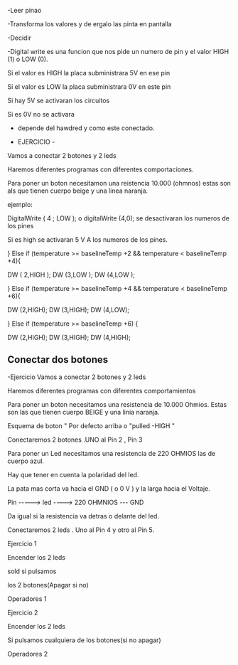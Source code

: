 -Leer pinao

-Transforma los valores y de ergalo las pinta en pantalla

-Decidir

-Digital write es una funcion que nos pide un numero de pin y el valor HIGH (1) o LOW (0).

Si el valor es HIGH la placa subministrara 5V en ese pin

Si el valor es LOW la placa subministrara 0V en este pin

Si hay 5V se activaran los circuitos

Si es 0V no se activara

* depende del hawdred y como este conectado.



- EJERCICIO - 

Vamos a conectar 2 botones y 2 leds

Haremos diferentes programas con diferentes comportaciones.

Para poner un boton necesitamon una reistencia 10.000 (ohmnos) estas son als que tienen cuerpo beige y una linea naranja.

ejemplo:
   
 DigitalWrite ( 4 ; LOW ); o digitalWrite (4,0); se desactivaran los numeros de los pines 
  
 Si es high se activaran 5 V A los numeros de los pines.
  
  
  
} Else if (temperature >= baselineTemp +2 && temperature < baselineTemp +4){

DW ( 2,HIGH );
DW (3,LOW );
DW (4,LOW );

} Else if (temperature >= baselineTemp +4 && temperature < baselineTemp +6){

DW (2,HIGH);
DW (3,HIGH);
DW (4,LOW);


 } Else if (temperature >= baselineTemp +6) {
 
DW (2,HIGH);
DW (3,HIGH);
DW (4,HIGH);

## Conectar dos botones 

-Ejercicio 
Vamos a conectar 2 botones y 2 leds 
 
Haremos diferentes programas con diferentes comportamientos 

Para poner un boton necesitamos una resistencia de 10.000 Ohmios. Estas son las que tienen cuerpo BEIGE y una linia naranja.

Esquema de boton " Por defecto arriba o "pulled -HIGH "

Conectaremos 2 botones .UNO al Pin 2 , Pin 3 

Para poner un Led necesitamos una resistencia de 220 OHMIOS las de cuerpo azul.

Hay que tener en cuenta la polaridad del led.

La pata mas corta va hacia el GND ( o 0 V ) y la larga hacia el Voltaje.

Pin -----> led ----> 220 OHMNIOS --- GND 

Da igual si la resistencia va detras o delante del led.

Conectaremos 2 leds . Uno al Pin 4 y otro al Pin 5.

Ejercicio 1

Encender los 2 leds

sold si pulsamos 

los 2 botones(Apagar si no)

Operadores 1

Ejercicio 2

Encender los 2 leds 

Si pulsamos cualquiera de los botones(si no apagar)

Operadores 2
